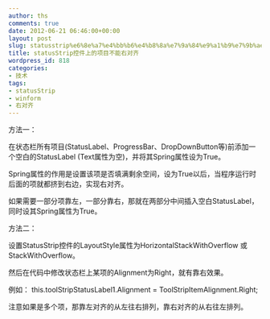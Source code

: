 ```yaml
---
author: ths
comments: true
date: 2012-06-21 06:46:00+00:00
layout: post
slug: statusstrip%e6%8e%a7%e4%bb%b6%e4%b8%8a%e7%9a%84%e9%a1%b9%e7%9b%ae%e4%b8%8d%e8%83%bd%e5%8f%b3%e5%af%b9%e9%bd%90
title: statusStrip控件上的项目不能右对齐
wordpress_id: 818
categories:
- 技术
tags:
- statusStrip
- winform
- 右对齐
---
```


方法一： 





在状态栏所有项目(StatusLabel、ProgressBar、DropDownButton等)前添加一个空白的StatusLabel (Text属性为空)，并将其Spring属性设为True。 





Spring属性的作用是设置该项是否填满剩余空间，设为True以后，当程序运行时后面的项就都挤到右边，实现右对齐。 





如果需要一部分项靠左，一部分靠右，那就在两部分中间插入空白StatusLabel，同时设其Spring属性为True。 





方法二： 





设置StatusStrip控件的LayoutStyle属性为HorizontalStackWithOverflow 或 StackWithOverflow。 





然后在代码中修改状态栏上某项的Alignment为Right，就有靠右效果。 





例如： this.toolStripStatusLabel1.Alignment = ToolStripItemAlignment.Right; 





注意如果是多个项，那靠左对齐的从左往右排列，靠右对齐的从右往左排列。



